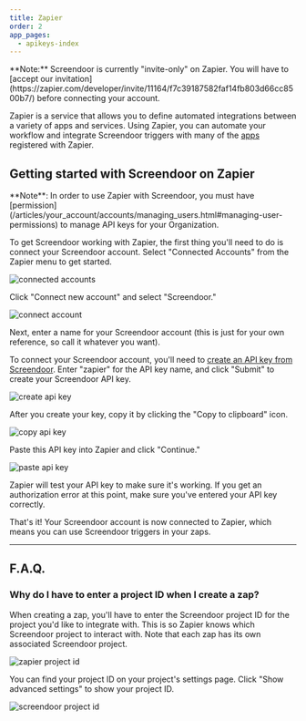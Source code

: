 ```yaml
---
title: Zapier
order: 2
app_pages:
  - apikeys-index
---
```


<div class='alert'>
    **Note:** Screendoor is currently "invite-only" on Zapier. You will have to [accept our invitation](https://zapier.com/developer/invite/11164/f7c39187582faf14fb803d66cc8500b7/) before connecting your account.
</div>

Zapier is a service that allows you to define automated integrations between a variety of apps and services. Using Zapier, you can automate your workflow and integrate Screendoor triggers with many of the [apps](https://zapier.com/zapbook/) registered with Zapier.

## Getting started with Screendoor on Zapier

<div class='alert'>
    **Note**: In order to use Zapier with Screendoor, you must have [permission](/articles/your_account/accounts/managing_users.html#managing-user-permissions) to manage API keys for your Organization.
</div>

To get Screendoor working with Zapier, the first thing you'll need to do is connect your Screendoor account. Select "Connected Accounts" from the Zapier menu to get started.

![connected accounts](../images/connected_accounts.png)

Click "Connect new account" and select "Screendoor."

![connect account](../images/connect_account.png)

Next, enter a name for your Screendoor account (this is just for your own reference, so call it whatever you want).

To connect your Screendoor account, you'll need to [create an API key from Screendoor](https://screendoor.dobt.co/settings/api_keys). Enter "zapier" for the API key name, and click "Submit" to create your Screendoor API key.

![create api key](../images/create_api_key.png)

After you create your key, copy it by clicking the "Copy to clipboard" icon.

![copy api key](../images/copy_api_key.png)

Paste this API key into Zapier and click "Continue."

![paste api key](../images/paste_api_key.png)

Zapier will test your API key to make sure it's working. If you get an authorization error at this point, make sure you've entered your API key correctly.

That's it! Your Screendoor account is now connected to Zapier, which means you can use Screendoor triggers in your zaps.

---

## F.A.Q.

### Why do I have to enter a project ID when I create a zap?

When creating a zap, you'll have to enter the Screendoor project ID for the project you'd like to integrate with. This is so Zapier knows which Screendoor project to interact with. Note that each zap has its own associated Screendoor project.

![zapier project id](../images/zapier_project_id.png)

You can find your project ID on your project's settings page. Click "Show advanced settings" to show your project ID.

![screendoor project id](../images/project_id.png)
